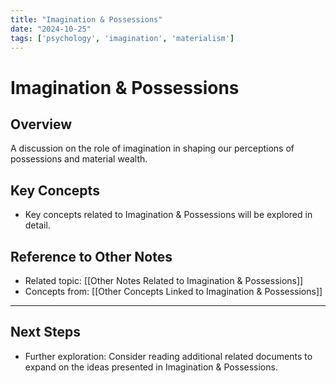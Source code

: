 ```yaml
---
title: "Imagination & Possessions"
date: "2024-10-25"
tags: ['psychology', 'imagination', 'materialism']
---
```


# Imagination & Possessions

## Overview

A discussion on the role of imagination in shaping our perceptions of possessions and material wealth.

## Key Concepts

- Key concepts related to Imagination & Possessions will be explored in detail.
  
## Reference to Other Notes

- Related topic: [[Other Notes Related to Imagination & Possessions]]
- Concepts from: [[Other Concepts Linked to Imagination & Possessions]]
---

## Next Steps

- Further exploration: Consider reading additional related documents to expand on the ideas presented in Imagination & Possessions.
